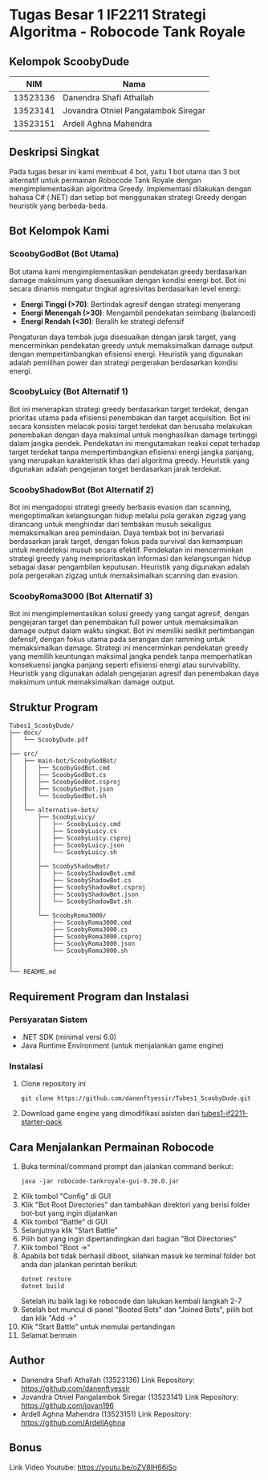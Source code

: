 # Tugas Besar 1 IF2211 Strategi Algoritma - Robocode Tank Royale

## Kelompok ScoobyDude
| NIM | Nama |
|-----|------|
| 13523136 | Danendra Shafi Athallah |
| 13523141 | Jovandra Otniel Pangalambok Siregar |
| 13523151 | Ardell Aghna Mahendra |

## Deskripsi Singkat
Pada tugas besar ini kami membuat 4 bot, yaitu 1 bot utama dan 3 bot alternatif untuk permainan Robocode Tank Royale dengan mengimplementasikan algoritma Greedy. Implementasi dilakukan dengan bahasa C# (.NET) dan setiap bot menggunakan strategi Greedy dengan heuristik yang berbeda-beda.

## Bot Kelompok Kami

### ScoobyGodBot (Bot Utama)
Bot utama kami mengimplementasikan pendekatan greedy berdasarkan damage maksimum yang disesuaikan dengan kondisi energi bot. Bot ini secara dinamis mengatur tingkat agresivitas berdasarkan level energi:
- **Energi Tinggi (>70)**: Bertindak agresif dengan strategi menyerang
- **Energi Menengah (>30)**: Mengambil pendekatan seimbang (balanced) 
- **Energi Rendah (<30)**: Beralih ke strategi defensif

Pengaturan daya tembak juga disesuaikan dengan jarak target, yang mencerminkan pendekatan greedy untuk memaksimalkan damage output dengan mempertimbangkan efisiensi energi. Heuristik yang digunakan adalah pemilihan power dan strategi pergerakan berdasarkan kondisi energi.

### ScoobyLuicy (Bot Alternatif 1)
Bot ini menerapkan strategi greedy berdasarkan target terdekat, dengan prioritas utama pada efisiensi penembakan dan target acquisition. Bot ini secara konsisten melacak posisi target terdekat dan berusaha melakukan penembakan dengan daya maksimal untuk menghasilkan damage tertinggi dalam jangka pendek. Pendekatan ini mengutamakan reaksi cepat terhadap target terdekat tanpa mempertimbangkan efisiensi energi jangka panjang, yang merupakan karakteristik khas dari algoritma greedy. Heuristik yang digunakan adalah pengejaran target berdasarkan jarak terdekat.

### ScoobyShadowBot (Bot Alternatif 2)
Bot ini mengadopsi strategi greedy berbasis evasion dan scanning, mengoptimalkan kelangsungan hidup melalui pola gerakan zigzag yang dirancang untuk menghindar dari tembakan musuh sekaligus memaksimalkan area pemindaian. Daya tembak bot ini bervariasi berdasarkan jarak target, dengan fokus pada survival dan kemampuan untuk mendeteksi musuh secara efektif. Pendekatan ini mencerminkan strategi greedy yang memprioritaskan informasi dan kelangsungan hidup sebagai dasar pengambilan keputusan. Heuristik yang digunakan adalah pola pergerakan zigzag untuk memaksimalkan scanning dan evasion.

### ScoobyRoma3000 (Bot Alternatif 3)
Bot ini mengimplementasikan solusi greedy yang sangat agresif, dengan pengejaran target dan penembakan full power untuk memaksimalkan damage output dalam waktu singkat. Bot ini memiliki sedikit pertimbangan defensif, dengan fokus utama pada serangan dan ramming untuk memaksimalkan damage. Strategi ini mencerminkan pendekatan greedy yang memilih keuntungan maksimal jangka pendek tanpa memperhatikan konsekuensi jangka panjang seperti efisiensi energi atau survivability. Heuristik yang digunakan adalah pengejaran agresif dan penembakan daya maksimum untuk memaksimalkan damage output.

## Struktur Program
```
Tubes1_ScoobyDude/
├── docs/
│   └── ScoobyDude.pdf
│
├── src/
│   ├── main-bot/ScoobyGodBot/
│   │   ├── ScoobyGodBot.cmd
│   │   ├── ScoobyGodBot.cs
│   │   ├── ScoobyGodBot.csproj
│   │   ├── ScoobyGodBot.json
│   │   └── ScoobyGodBot.sh
│   │
│   └── alternative-bots/
│       ├── ScoobyLuicy/
│       │   ├── ScoobyLuicy.cmd
│       │   ├── ScoobyLuicy.cs
│       │   ├── ScoobyLuicy.csproj
│       │   ├── ScoobyLuicy.json
│       │   └── ScoobyLuicy.sh
│       │
│       ├── ScoobyShadowBot/
│       │   ├── ScoobyShadowBot.cmd
│       │   ├── ScoobyShadowBot.cs
│       │   ├── ScoobyShadowBot.csproj
│       │   ├── ScoobyShadowBot.json
│       │   └── ScoobyShadowBot.sh
│       │
│       └── ScoobyRoma3000/
│           ├── ScoobyRoma3000.cmd
│           ├── ScoobyRoma3000.cs
│           ├── ScoobyRoma3000.csproj
│           ├── ScoobyRoma3000.json
│           └── ScoobyRoma3000.sh
│
│
└── README.md
```

## Requirement Program dan Instalasi

### Persyaratan Sistem
- .NET SDK (minimal versi 6.0)
- Java Runtime Environment (untuk menjalankan game engine)

### Instalasi
1. Clone repository ini
   ```
   git clone https://github.com/danenftyessir/Tubes1_ScoobyDude.git
   ```
2. Download game engine yang dimodifikasi asisten dari [tubes1-if2211-starter-pack](https://github.com/Ariel-HS/tubes1-if2211-starter-pack)

## Cara Menjalankan Permainan Robocode
1. Buka terminal/command prompt dan jalankan command berikut:
   ```
   java -jar robocode-tankroyale-gui-0.30.0.jar
   ```
2. Klik tombol "Config" di GUI
3. Klik "Bot Root Directories" dan tambahkan direktori yang berisi folder bot-bot yang ingin dijalankan
4. Klik tombol "Battle" di GUI
5. Selanjutnya klik "Start Battle"
6. Pilih bot yang ingin dipertandingkan dari bagian "Bot Directories"
7. Klik tombol "Boot →"
8. Apabila bot tidak berhasil diboot, silahkan masuk ke terminal folder bot anda dan jalankan perintah berikut:
   ```
   dotnet restore
   dotnet build
   ```
   Setelah itu balik lagi ke robocode dan lakukan kembali langkah 2-7
9. Setelah bot muncul di panel "Booted Bots" dan "Joined Bots", pilih bot dan klik "Add →"
10. Klik "Start Battle" untuk memulai pertandingan
11. Selamat bermain

## Author
- Danendra Shafi Athallah (13523136)
  Link Repository: https://github.com/danenftyessir
- Jovandra Otniel Pangalambok Siregar (13523141)
  Link Repository: https://github.com/jovan196
- Ardell Aghna Mahendra (13523151)
  Link Repository: https://github.com/ArdellAghna

## Bonus
Link Video Youtube: https://youtu.be/oZV8lH66iSo
